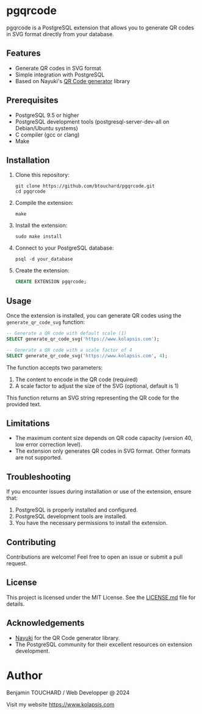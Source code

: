 # pgqrcode

pgqrcode is a PostgreSQL extension that allows you to generate QR codes in SVG format directly from your database.

## Features

- Generate QR codes in SVG format
- Simple integration with PostgreSQL
- Based on Nayuki's [QR Code generator](https://github.com/nayuki/QR-Code-generator) library

## Prerequisites

- PostgreSQL 9.5 or higher
- PostgreSQL development tools (postgresql-server-dev-all on Debian/Ubuntu systems)
- C compiler (gcc or clang)
- Make

## Installation

1. Clone this repository:
   ```
   git clone https://github.com/btouchard/pgqrcode.git
   cd pgqrcode
   ```

2. Compile the extension:
   ```
   make
   ```

3. Install the extension:
   ```
   sudo make install
   ```

4. Connect to your PostgreSQL database:
   ```
   psql -d your_database
   ```

5. Create the extension:
   ```sql
   CREATE EXTENSION pgqrcode;
   ```

## Usage

Once the extension is installed, you can generate QR codes using the `generate_qr_code_svg` function:

```sql
-- Generate a QR code with default scale (1)
SELECT generate_qr_code_svg('https://www.kolapsis.com');

-- Generate a QR code with a scale factor of 4
SELECT generate_qr_code_svg('https://www.kolapsis.com', 4);
```

The function accepts two parameters:
1. The content to encode in the QR code (required)
2. A scale factor to adjust the size of the SVG (optional, default is 1)

This function returns an SVG string representing the QR code for the provided text.

## Limitations

- The maximum content size depends on QR code capacity (version 40, low error correction level).
- The extension only generates QR codes in SVG format. Other formats are not supported.

## Troubleshooting

If you encounter issues during installation or use of the extension, ensure that:

1. PostgreSQL is properly installed and configured.
2. PostgreSQL development tools are installed.
3. You have the necessary permissions to install the extension.

## Contributing

Contributions are welcome! Feel free to open an issue or submit a pull request.

## License

This project is licensed under the MIT License. See the [LICENSE.md](LICENSE) file for details.

## Acknowledgements

- [Nayuki](https://github.com/nayuki) for the QR Code generator library.
- The PostgreSQL community for their excellent resources on extension development.

# Author

Benjamin TOUCHARD / Web Developper @ 2024

Visit my website https://www.kolapsis.com
